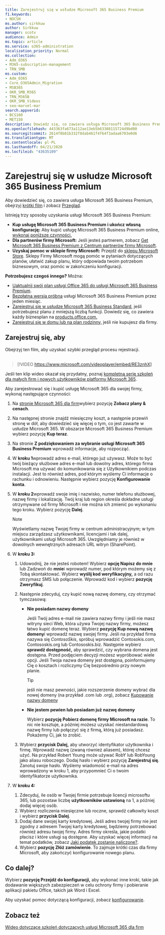 ```yaml
---
title: Zarejestruj się w usłudze Microsoft 365 Business Premium
f1.keywords:
- NOCSH
ms.author: sirkkuw
author: Sirkkuw
manager: scotv
audience: Admin
ms.topic: article
ms.service: o365-administration
localization_priority: Normal
ms.collection:
- Adm_O365
- M365-subscription-management
- TRN_SMB
ms.custom:
- Adm_O365
- Core_O365Admin_Migration
- MSB365
- OKR_SMB_M365
- TRN_M365B
- OKR_SMB_Videos
- seo-marvel-mar
search.appverid:
- BCS160
- MET150
description: Dowiedz się, co zawiera usługa Microsoft 365 Business Premium, i uzyskaj wskazówki krok po kroku dotyczące rejestrowania się w usłudze Microsoft 365 Business Premium.
ms.openlocfilehash: 443363fa673a112ae13eb5b63308115724d9bd00
ms.sourcegitcommit: 2614f8b81b332f8dab461f4f64f3adaa6703e0d6
ms.translationtype: MT
ms.contentlocale: pl-PL
ms.lasthandoff: 04/21/2020
ms.locfileid: "43635109"
---
```

# <a name="sign-up-for-microsoft-365-business-premium"></a>Zarejestruj się w usłudze Microsoft 365 Business Premium

Aby dowiedzieć się, co zawiera usługa Microsoft 365 Business Premium, obejrzyj [krótki film](https://go.microsoft.com/fwlink/?linkid=2109651) i zobacz [Przegląd](microsoft-365-business-overview.md).

Istnieją trzy sposoby uzyskania usługi Microsoft 365 Business Premium:
- **Kup usługę Microsoft 365 Business Premium i ukończ własną konfigurację:** Aby kupić usługę Microsoft 365 Business Premium online, [wykonaj poniższe czynności.](#sign-up-steps)
- **Dla partnerów firmy Microsoft:** Jeśli jesteś partnerem, zobacz [Get Microsoft 365 Business Premium z Centrum partnerów firmy Microsoft](get-microsoft-365-business.md).
- **Uzyskaj pomoc w sklepie firmy Microsoft:** Przejdź do [sklepu Microsoft Store](https://go.microsoft.com/fwlink/?linkid=2109652). Sklepy Firmy Microsoft mogą pomóc w pytaniach dotyczących planów, ułatwić zakup planu, który odpowiada twoim potrzebom biznesowym, oraz pomóc w zakończeniu konfiguracji.

**Potrzebujesz czegoś innego?** Można:
- [Uaktualnij swój plan usługi Office 365 do usługi Microsoft 365 Business Premium](migrate-to-microsoft-365-business.md).
- [Bezpłatna wersja próbna](https://go.microsoft.com/fwlink/p/?linkid=2102309) usługi Microsoft 365 Business Premium przez jeden miesiąc.
- [Zarejestruj się w usłudze Microsoft 365 Business Standard,](https://go.microsoft.com/fwlink/p/?LinkID=510935) jeśli potrzebujesz planu z mniejszą liczbą funkcji. Dowiedz się, co zawiera każdy biznesplan na [products.office.com.](https://go.microsoft.com/fwlink/?linkid=2109397)
- [Zarejestruj się w domu lub na plan rodzinny,](https://go.microsoft.com/fwlink/?linkid=2109398) jeśli nie kupujesz dla firmy. 

## <a name="sign-up-steps"></a>Zarejestruj się, aby

Obejrzyj ten film, aby uzyskać szybki przegląd procesu rejestracji.<br><br>

> [!VIDEO https://www.microsoft.com/videoplayer/embed/RE3znhX] 

Jeśli ten klip wideo okazał się przydatny, poznaj [kompletną serię szkoleń dla małych firm i nowych użytkowników platformy Microsoft 365](https://support.office.com/article/6ab4bbcd-79cf-4000-a0bd-d42ce4d12816).

Aby zarejestrować się i kupić usługę Microsoft 365 dla swojej firmy, wykonaj następujące czynności:

1. Na [stronie Microsoft 365 dla firm](https://go.microsoft.com/fwlink/?linkid=2109654)wybierz pozycję **Zobacz plany & cenach**. 
2. Na następnej stronie znajdź miesięczny koszt, a następnie przewiń stronę w dół, aby dowiedzieć się więcej o tym, co jest zawarte w usłudze Microsoft 365. W obszarze Microsoft 365 Business Premium wybierz pozycję **Kup teraz**.
3. Na stronie **Z podziękowaniem za wybranie usługi Microsoft 365 Business Premium** wprowadź informacje, aby rozpocząć.
4. W **kroku 1**wprowadź adres e-mail, którego już używasz. Może to być twój bieżący służbowe adres e-mail lub dowolny adres, którego firma Microsoft ma używać do komunikowania się z Użytkownikiem podczas instalacji. Jest to również adres, pod którym wyślemy Ci informacje o rachunku i odnowieniu. Następnie wybierz pozycję **Konfigurowanie konta**.
5. W **kroku 2**wprowadź swoje imię i nazwisko, numer telefonu służbowej, nazwę firmy i lokalizację. Twój kraj lub region określa dokładne usługi otrzymywane od firmy Microsoft i nie można ich zmienić po wykonaniu tego kroku. Wybierz pozycję **Dalej**.
    > [!NOTE]
    > Wyświetlamy nazwę Twojej firmy w centrum administracyjnym; w tym miejscu zarządzasz użytkownikami, licencjami i tak dalej, użytkownikami usługi Microsoft 365. Uwzględniamy je również w dowolnych wewnętrznych adresach URL witryn (SharePoint).
6. W **kroku 3:**

    1. Udowodnij, że nie jesteś robotem! Wybierz **opcję Napisz do mnie** lub Zadzwoń do **mnie**i wprowadź numer, pod którym możemy się z Tobą skontaktować. Wybierz **wyślij kod weryfikacyjny,** a od razu otrzymasz SMS lub połączenie. Wprowadź kod i wybierz **pozycję Zweryfikuj**.
    2. Następnie zdecyduj, czy kupić nową nazwę domeny, czy otrzymać tymczasową:

        - **Nie posiadam nazwy domeny** 
        
            Jeśli Twój adres e-mail nie zawiera nazwy firmy i jeśli nie masz witryny sieci Web, która używa Twojej nazwy firmy, możesz łatwo kupić domenę teraz. Wybierz **pozycję Kup nową nazwę domeny**i wprowadź nazwę swojej firmy. Jeśli na przykład firma nazywa się *ContosoSkis*, spróbuj wprowadzić Contosokis.com, Contososkis.org lub Contososkis.biz. Następnie wybierz **sprawdź dostępność,** aby sprawdzić, czy wybrana domena jest dostępna. Przed podjęciem decyzji możesz wypróbować wiele opcji. Jeśli Twoja nazwa domeny jest dostępna, poinformujemy Cię o kosztach i rozliczymy Cię bezpośrednio przy nowym planie. 
       
            > [!TIP]
            > jeśli nie masz pewności, jakie rozszerzenie domeny wybrać dla nowej domeny (na przykład .com lub .org), zobacz [Kupowanie nazwy domeny](https://go.microsoft.com/fwlink/?linkid=2109700)
        
        - **Nie jestem pewien lub posiadam już nazwę domeny** 
        
             Wybierz **pozycję Pobierz domenę firmy Microsoft na razie**. To nic nie kosztuje, a później możesz uzyskać niestandardową nazwę firmy lub połączyć się z firmą, którą już posiadasz. Pokażemy Ci, jak to zrobić.

    3. Wybierz **przycisk Dalej,** aby utworzyć identyfikator użytkownika i firmę. Wprowadź nazwę (zwaną również aliasem), której chcesz użyć. Na przykład Robert Young może używać RobY lub RobYoung jako aliasu roboczego. Dodaj hasło i wybierz pozycję **Zarejestruj się**. Zanotuj swoje hasło. Wyślemy wiadomość e-mail na adres wprowadzony w kroku 1, aby przypomnieć Ci o twoim identyfikatorze użytkownika.
7. W **kroku 4:** 

    1. Zdecyduj, ile osób w Twojej firmie potrzebuje licencji microsoftu 365, lub pozostaw liczbę **użytkowników ustawioną** na 1, a później dodaj więcej osób. 
    2. Wybierz rozliczenia miesięczne lub roczne, sprawdź całkowity koszt i wybierz **przycisk Dalej**. 
    3. Dodaj dane swojej karty kredytowej. Jeśli adres twojej firmy nie jest zgodny z adresem Twojej karty kredytowej, będziemy potrzebować również adresu twojej firmy. Adres firmy określa, jakie podatki płacisz i które usługi są dostępne. Aby uzyskać więcej informacji na temat podatków, zobacz [Jaki podatek zostanie naliczone?](https://go.microsoft.com/fwlink/?linkid=2109701).
    4. Wybierz **pozycję Złóż zamówienie**. To zajmuje krótki czas dla firmy Microsoft, aby zakończyć konfigurowanie nowego planu.

## <a name="whats-next"></a>Co dalej?

Wybierz **pozycję Przejdź do konfiguracji,** aby wykonać inne kroki, takie jak dodawanie większych zabezpieczeń w celu ochrony firmy i pobieranie aplikacji pakietu Office, takich jak Word i Excel.

Aby uzyskać pomoc dotyczącą konfiguracji, zobacz [konfigurowanie](set-up.md).

## <a name="see-also"></a>Zobacz też

[Wideo dotyczące szkoleń dotyczących usługi Microsoft 365 dla firm](https://support.office.com/article/6ab4bbcd-79cf-4000-a0bd-d42ce4d12816)
